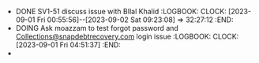 - DONE SV1-51 discuss issue with BIlal Khalid
  :LOGBOOK:
  CLOCK: [2023-09-01 Fri 00:55:56]--[2023-09-02 Sat 09:23:08] =>  32:27:12
  :END:
- DOING Ask moazzam to test forgot password and Collections@snapdebtrecovery.com login issue
  :LOGBOOK:
  CLOCK: [2023-09-01 Fri 04:51:37]
  :END:
-